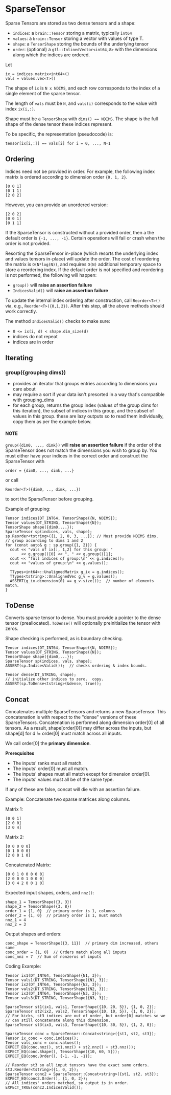 SparseTensor
============

Sparse Tensors are stored as two dense tensors and a shape:

*  `indices`: a `brain::Tensor` storing a matrix, typically `int64`
*  `values`: a `brain::Tensor` storing a vector with values of type T.
*  `shape`: a `TensorShape` storing the bounds of the underlying tensor
*  `order`: (optional) a `gtl::InlinedVector<int64,8>` with the dimensions
            along which the indices are ordered.

Let

    ix = indices.matrix<int64>()
    vals = values.vec<T>()

The shape of `ix` is `N x NDIMS`, and each row corresponds to the
index of a single element of the sparse tensor.

The length of `vals` must be `N`, and `vals(i)` corresponds to the
value with index `ix(i,:)`.

Shape must be a `TensorShape` with `dims() == NDIMS`.
The shape is the full shape of the dense tensor these indices
represent.

To be specific, the representation (pseudocode) is:

    tensor[ix[i,:]] == vals[i] for i = 0, ..., N-1

Ordering
--------

Indices need not be provided in order.  For example, the following
index matrix is ordered according to dimension order `{0, 1, 2}`.

    [0 0 1]
    [0 1 1]
    [2 0 2]

However, you can provide an unordered version:

    [2 0 2]
    [0 0 1]
    [0 1 1]

If the SparseTensor is constructed without a provided order, then a
the default order is `{-1, ..., -1}`.  Certain operations will fail or crash
when the order is not provided.

Resorting the SparseTensor in-place (which resorts the underlying index and
values tensors in-place) will update the order.  The cost of reordering the
matrix is `O(N*log(N))`, and requires `O(N)` additional temporary space to store
a reordering index.  If the default order is not specified and reordering is not
performed, the following will happen:

*  `group()` will **raise an assertion failure**
*  `IndicesValid()` will **raise an assertion failure**

To update the internal index ordering after construction, call
`Reorder<T>()` via, e.g., `Reorder<T>({0,1,2})`.
After this step, all the above methods should work correctly.

The method `IndicesValid()` checks to make sure:

*  `0 <= ix(i, d) < shape.dim_size(d)`
*  indices do not repeat
*  indices are in order

Iterating
---------

### group({grouping dims})

*  provides an iterator that groups entries according to
   dimensions you care about
*  may require a sort if your data isn't presorted in a way that's
   compatible with grouping_dims
*  for each group, returns the group index (values of the group
   dims for this iteration), the subset of indices in this group,
   and the subset of values in this group.  these are lazy outputs
   so to read them individually, copy them as per the example
   below.

#### **NOTE**
`group({dim0, ..., dimk})` will **raise an assertion failure** if the
order of the SparseTensor does not match the dimensions you wish to group by.
You must either have your indices in the correct order and construct the
SparseTensor with

    order = {dim0, ..., dimk, ...}

or call

    Reorder<T>({dim0, .., dimk, ...})

to sort the SparseTensor before grouping.

Example of grouping:

    Tensor indices(DT_INT64, TensorShape({N, NDIMS});
    Tensor values(DT_STRING, TensorShape({N});
    TensorShape shape({dim0,...});
    SparseTensor sp(indices, vals, shape);
    sp.Reorder<tstring>({1, 2, 0, 3, ...}); // Must provide NDIMS dims.
    // group according to dims 1 and 2
    for (const auto& g : sp.group({1, 2})) {
      cout << "vals of ix[:, 1,2] for this group: "
           << g.group()[0] << ", " << g.group()[1];
      cout << "full indices of group:\n" << g.indices();
      cout << "values of group:\n" << g.values();

      TTypes<int64>::UnalignedMatrix g_ix = g.indices();
      TTypes<tstring>::UnalignedVec g_v = g.values();
      ASSERT(g_ix.dimension(0) == g_v.size());  // number of elements match.
    }


ToDense
--------

Converts sparse tensor to dense.  You must provide a pointer to the
dense tensor (preallocated).  `ToDense()` will optionally
preinitialize the tensor with zeros.

Shape checking is performed, as is boundary checking.

    Tensor indices(DT_INT64, TensorShape({N, NDIMS});
    Tensor values(DT_STRING, TensorShape({N});
    TensorShape shape({dim0,...});
    SparseTensor sp(indices, vals, shape);
    ASSERT(sp.IndicesValid());  // checks ordering & index bounds.

    Tensor dense(DT_STRING, shape);
    // initialize other indices to zero.  copy.
    ASSERT(sp.ToDense<tstring>(&dense, true));


Concat
--------

Concatenates multiple SparseTensors and returns a new SparseTensor.
This concatenation is with respect to the "dense" versions of these
SparseTensors.  Concatenation is performed along dimension order[0]
of all tensors.  As a result, shape[order[0]] may differ across
the inputs, but shape[d] for d != order[0] must match across all inputs.

We call order[0] the **primary dimension**.

**Prerequisites**

*  The inputs' ranks must all match.
*  The inputs' order[0] must all match.
*  The inputs' shapes must all match except for dimension order[0].
*  The inputs' values must all be of the same type.

If any of these are false, concat will die with an assertion failure.

Example:
Concatenate two sparse matrices along columns.

Matrix 1:

    [0 0 1]
    [2 0 0]
    [3 0 4]

Matrix 2:

    [0 0 0 0 0]
    [0 1 0 0 0]
    [2 0 0 1 0]

Concatenated Matrix:

    [0 0 1 0 0 0 0 0]
    [2 0 0 0 1 0 0 0]
    [3 0 4 2 0 0 1 0]

Expected input shapes, orders, and `nnz()`:

    shape_1 = TensorShape({3, 3})
    shape_2 = TensorShape({3, 8})
    order_1 = {1, 0}  // primary order is 1, columns
    order_2 = {1, 0}  // primary order is 1, must match
    nnz_1 = 4
    nnz_2 = 3

Output shapes and orders:

    conc_shape = TensorShape({3, 11})  // primary dim increased, others same
    conc_order = {1, 0}  // Orders match along all inputs
    conc_nnz = 7  // Sum of nonzeros of inputs

Coding Example:

    Tensor ix1(DT_INT64, TensorShape({N1, 3});
    Tensor vals1(DT_STRING, TensorShape({N1, 3});
    Tensor ix2(DT_INT64, TensorShape({N2, 3});
    Tensor vals2(DT_STRING, TensorShape({N2, 3});
    Tensor ix3(DT_INT64, TensorShape({N3, 3});
    Tensor vals3(DT_STRING, TensorShape({N3, 3});

    SparseTensor st1(ix1, vals1, TensorShape({10, 20, 5}), {1, 0, 2});
    SparseTensor st2(ix2, vals2, TensorShape({10, 10, 5}), {1, 0, 2});
    // For kicks, st3 indices are out of order, but order[0] matches so we
    // can still concatenate along this dimension.
    SparseTensor st3(ix3, vals3, TensorShape({10, 30, 5}), {1, 2, 0});

    SparseTensor conc = SparseTensor::Concat<string>({st1, st2, st3});
    Tensor ix_conc = conc.indices();
    Tensor vals_conc = conc.values();
    EXPECT_EQ(conc.nnz(), st1.nnz() + st2.nnz() + st3.nnz());
    EXPECT_EQ(conc.Shape(), TensorShape({10, 60, 5}));
    EXPECT_EQ(conc.Order(), {-1, -1, -1});

    // Reorder st3 so all input tensors have the exact same orders.
    st3.Reorder<tstring>({1, 0, 2});
    SparseTensor conc2 = SparseTensor::Concat<string>({st1, st2, st3});
    EXPECT_EQ(conc2.Order(), {1, 0, 2});
    // All indices' orders matched, so output is in order.
    EXPECT_TRUE(conc2.IndicesValid());

